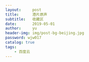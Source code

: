 ```yaml
---
layout:     post
title:      港片原声
subtitle:   收藏区
date:       2019-05-01
author:     yu
header-img: img/post-bg-beijing.jpg
password: wjw017
catalog: true
tags:
    - 百度云
---
```


<div id="container" style="white-space:pre-wrap">







</div>
<script>
window.onload=function(){
  var div = document.getElementById("container");
  var s=div.innerHTML;
var re = /(http:\/\/|https:\/\/)((\w|=|\?|\.|\/|&|-)+)/g;
  div.innerHTML=s.replace(re,"<a <a href='$1$2'>$1$2</a>");
}
</script>
